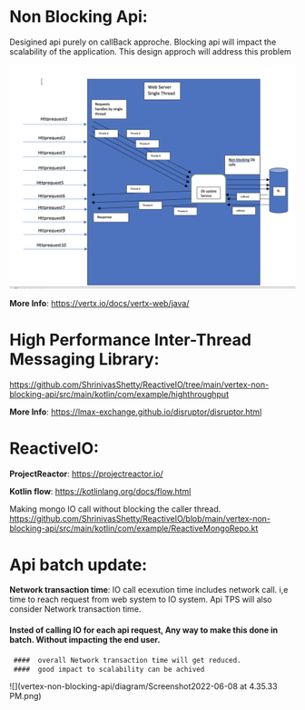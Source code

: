 # Non Blocking Api:
Desigined api purely on callBack approche. 
Blocking api will impact the scalability of the application. 
This design approch will address this problem

![](vertex-non-blocking-api/diagram/non-blocking.png)

**More Info**: https://vertx.io/docs/vertx-web/java/


# High Performance Inter-Thread Messaging Library:
https://github.com/ShrinivasShetty/ReactiveIO/tree/main/vertex-non-blocking-api/src/main/kotlin/com/example/highthroughput

**More Info**: https://lmax-exchange.github.io/disruptor/disruptor.html

# ReactiveIO:

**ProjectReactor**: https://projectreactor.io/

**Kotlin flow**: https://kotlinlang.org/docs/flow.html

Making mongo IO call without blocking the caller thread. 
https://github.com/ShrinivasShetty/ReactiveIO/blob/main/vertex-non-blocking-api/src/main/kotlin/com/example/ReactiveMongoRepo.kt

# Api batch update:
**Network transaction time**:
 IO call ecexution time includes network call. i,e time to reach request from web system to IO system.
 Api TPS will also consider Network transaction time. 
 
 
 #### Insted of calling IO for each api request, Any way to make this done in batch. Without impacting the end user.
     ####  overall Network transaction time will get reduced.
     ####  good impact to scalability can be achived
     
    
![](vertex-non-blocking-api/diagram/Screenshot2022-06-08 at 4.35.33 PM.png)
